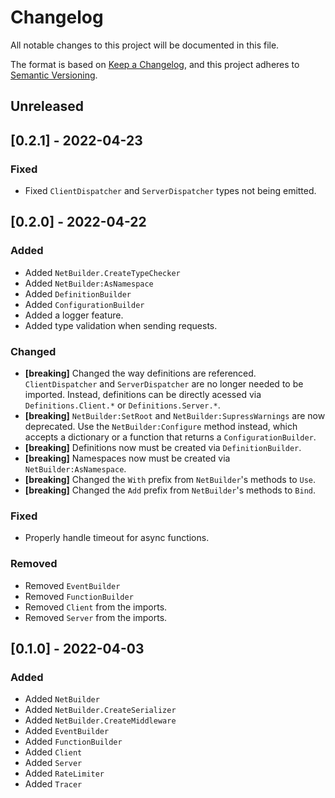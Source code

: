 # Changelog
All notable changes to this project will be documented in this file.

The format is based on [Keep a Changelog](https://keepachangelog.com/en/1.0.0/),
and this project adheres to [Semantic Versioning](https://semver.org/spec/v2.0.0.html).

## Unreleased

## [0.2.1] - 2022-04-23
### Fixed
- Fixed `ClientDispatcher` and `ServerDispatcher` types not being emitted.

## [0.2.0] - 2022-04-22
### Added
- Added `NetBuilder.CreateTypeChecker`
- Added `NetBuilder:AsNamespace`
- Added `DefinitionBuilder`
- Added `ConfigurationBuilder`
- Added a logger feature.
- Added type validation when sending requests.

### Changed
- **[breaking]** Changed the way definitions are referenced. `ClientDispatcher` and `ServerDispatcher` are no longer needed to be imported. Instead, definitions can be directly acessed via `Definitions.Client.*` or `Definitions.Server.*`.
- **[breaking]** `NetBuilder:SetRoot` and `NetBuilder:SupressWarnings` are now deprecated. Use the `NetBuilder:Configure` method instead, which accepts a dictionary or a function that returns a `ConfigurationBuilder`.
- **[breaking]** Definitions now must be created via `DefinitionBuilder`.
- **[breaking]** Namespaces now must be created via `NetBuilder:AsNamespace`.
- **[breaking]** Changed the `With` prefix from `NetBuilder`'s methods to `Use`.
- **[breaking]** Changed the `Add` prefix from `NetBuilder`'s methods to `Bind`.

### Fixed
- Properly handle timeout for async functions.

### Removed
- Removed `EventBuilder`
- Removed `FunctionBuilder`
- Removed `Client` from the imports.
- Removed `Server` from the imports.

## [0.1.0] - 2022-04-03
### Added
- Added `NetBuilder`
- Added `NetBuilder.CreateSerializer`
- Added `NetBuilder.CreateMiddleware`
- Added `EventBuilder`
- Added `FunctionBuilder`
- Added `Client`
- Added `Server`
- Added `RateLimiter`
- Added `Tracer`